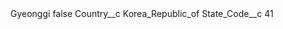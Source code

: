 <?xml version="1.0" encoding="UTF-8"?>
<CustomMetadata xmlns="http://soap.sforce.com/2006/04/metadata" xmlns:xsi="http://www.w3.org/2001/XMLSchema-instance" xmlns:xsd="http://www.w3.org/2001/XMLSchema">
    <label>Gyeonggi</label>
    <protected>false</protected>
    <values>
        <field>Country__c</field>
        <value xsi:type="xsd:string">Korea_Republic_of</value>
    </values>
    <values>
        <field>State_Code__c</field>
        <value xsi:type="xsd:string">41</value>
    </values>
</CustomMetadata>
